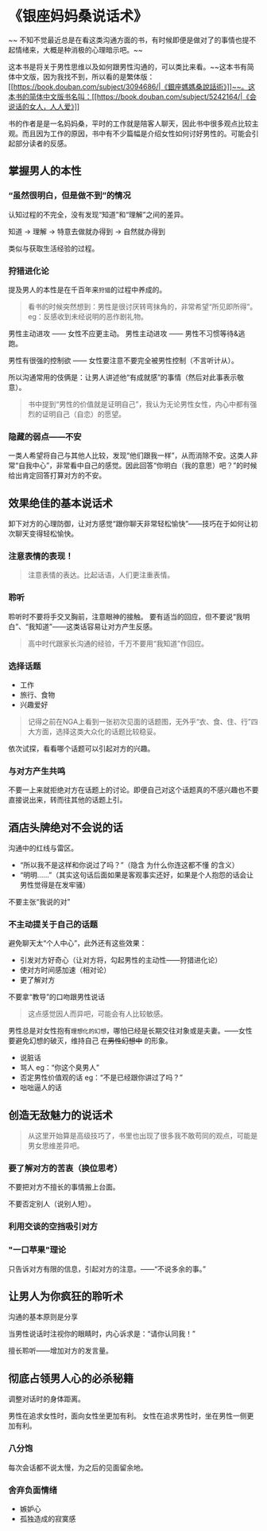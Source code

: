 # 《银座妈妈桑说话术》
~~
不知不觉最近总是在看这类沟通方面的书，有时候即便是做对了的事情也提不起情绪来，大概是种消极的心理暗示吧。~~

这本书是将关于男性思维以及如何跟男性沟通的，可以类比来看。~~这本书有简体中文版，因为我找不到，所以看的是繁体版：[[https://book.douban.com/subject/3094686/|《銀座媽媽桑說話術》]]~~。这本书的简体中文版书名叫：[[https://book.douban.com/subject/5242164/|《会说话的女人，人人爱》]]

书的作者是是一名妈妈桑，平时的工作就是陪客人聊天，因此书中很多观点比较主观。而且因为工作的原因，书中有不少篇幅是介绍女性如何讨好男性的。可能会引起部分读者的反感。

## 掌握男人的本性

### “虽然很明白，但是做不到”的情况

认知过程的不完全，没有发现“知道”和“理解”之间的差异。

知道 → 理解 → 特意去做就办得到 → 自然就办得到

类似与获取生活经验的过程。

### 狩猎进化论
提及男人的本性是在千百年来`狩猎`的过程中养成的。

> 看书的时候突然想到：男性是很讨厌转弯抹角的，非常希望“所见即所得”。eg：反感收到未经说明的恶作剧礼物。

男性主动进攻 —— 女性不应更主动。
男性主动进攻 —— 男性不习惯等待&逃跑。

男性有很强的控制欲 —— 女性要注意不要完全被男性控制（不言听计从）。

所以沟通常用的伎俩是：让男人讲述他“有成就感”的事情（然后对此事表示敬意）。

> 书中提到“男性的价值就是证明自己”，我认为无论男性女性，内心中都有强烈的证明自己（自恋）的愿望。


### 隐藏的弱点——不安

一类人希望将自己与其他人比较，发现“他们跟我一样”，从而消除不安。这类人非常“自我中心”，非常看中自己的感觉。因此回答“你明白（我的意思）吧？”的时候给出肯定回答打算对方的不安。


## 效果绝佳的基本说话术

卸下对方的心理防御，让对方感觉“跟你聊天非常轻松愉快”——技巧在于如何让初次聊天变得轻松愉快。

### 注意表情的表现！
> 注意表情的表达。比起话语，人们更注重表情。


### 聆听

聆听时不要将手交叉胸前，注意眼神的接触。
要有适当的回应，但不要说“我明白”、“我知道”——这类话容易让对方产生反感。

> 高中时代跟家长沟通的经验，千万不要用“我知道”作回应。


### 选择话题

* 工作
* 旅行、食物
* 兴趣爱好

> 记得之前在NGA上看到一张初次见面的话题图，无外乎“衣、食、住、行”四大方面，选择这类大众化的话题比较稳妥。

依次试探，看看哪个话题可以引起对方的兴趣。

### 与对方产生共鸣

不要一上来就拒绝对方在话题上的讨论。即便自己对这个话题真的不感兴趣也不要直接说出来，转而往其他的话题上引。

## 酒店头牌绝对不会说的话

沟通中的红线与雷区。

* “所以我不是这样和你说过了吗？”（隐含 为什么你连这都不懂 的含义）
* “明明……”（其实这句话后面如果是客观事实还好，如果是个人抱怨的话会让男性觉得是在发牢骚）

不要主张“我说的对”

### 不主动提关于自己的话题
避免聊天太“个人中心”，此外还有这些效果：

* 引发对方好奇心（让对方将，勾起男性的主动性——狩猎进化论）
* 使对方时间感加速（相对论）
* 更了解对方

不要拿“教导”的口吻跟男性说话
> 这点感觉因人而异吧，可能会有人比较敏感。

男性总是对女性抱有`理想化的幻想`，哪怕已经是长期交往对象或是夫妻。——女性要避免幻想的破灭，维持自己 ~~在男性幻想中~~ 的形象。
* 说脏话
* 骂人 eg：“你这个臭男人”
* 否定男性价值观的话 eg：“不是已经跟你讲过了吗？”
* 咄咄逼人的话 

## 创造无敌魅力的说话术

> 从这里开始算是高级技巧了，书里也出现了很多我不敢苟同的观点，可能是男女思维差异吧。


### 要了解对方的苦衷（换位思考）

不要把对方不擅长的事情搬上台面。

不要否定别人（说别人短）。

### 利用交谈的空挡吸引对方

### "一口苹果"理论

只告诉对方有限的信息，引起对方的注意。——“不说多余的事。”

## 让男人为你疯狂的聆听术

沟通的基本原则是分享

当男性说话时注视你的眼睛时，内心诉求是：“请你认同我！”

擅长聆听——增加对方的发言量。

## 彻底占领男人心的必杀秘籍

调整对话时的身体距离。

男性在追求女性时，面向女性坐更加有利。
女性在追求男性时，坐在男性一侧更加有利。

### 八分饱

每次会话都不说太慢，为之后的见面留余地。

### 舍弃负面情绪

* 嫉妒心
* 孤独造成的寂寞感
